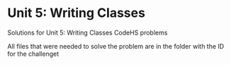 # Unit 5: Writing Classes

Solutions for Unit 5: Writing Classes CodeHS problems

All files that were needed to solve the problem are in the folder with the ID for the challenget
